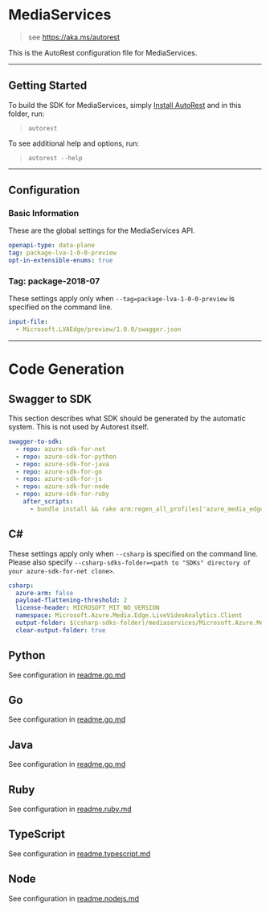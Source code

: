 # MediaServices

> see https://aka.ms/autorest

This is the AutoRest configuration file for MediaServices.

---

## Getting Started

To build the SDK for MediaServices, simply [Install AutoRest](https://aka.ms/autorest/install) and in this folder, run:

> `autorest`

To see additional help and options, run:

> `autorest --help`

---

## Configuration

### Basic Information

These are the global settings for the MediaServices API.

``` yaml
openapi-type: data-plane
tag: package-lva-1-0-0-preview
opt-in-extensible-enums: true
```

### Tag: package-2018-07

These settings apply only when `--tag=package-lva-1-0-0-preview` is specified on the command line.

``` yaml $(tag) == 'package-lva-1-0-0-preview'
input-file:
  - Microsoft.LVAEdge/preview/1.0.0/swagger.json
```

---

# Code Generation

## Swagger to SDK

This section describes what SDK should be generated by the automatic system.
This is not used by Autorest itself.

``` yaml $(swagger-to-sdk)
swagger-to-sdk:
  - repo: azure-sdk-for-net
  - repo: azure-sdk-for-python
  - repo: azure-sdk-for-java
  - repo: azure-sdk-for-go
  - repo: azure-sdk-for-js
  - repo: azure-sdk-for-node
  - repo: azure-sdk-for-ruby
    after_scripts:
      - bundle install && rake arm:regen_all_profiles['azure_media_edge_lva_client']
```

## C#

These settings apply only when `--csharp` is specified on the command line.
Please also specify `--csharp-sdks-folder=<path to "SDKs" directory of your azure-sdk-for-net clone>`.

``` yaml $(csharp)
csharp:
  azure-arm: false
  payload-flattening-threshold: 2
  license-header: MICROSOFT_MIT_NO_VERSION
  namespace: Microsoft.Azure.Media.Edge.LiveVideoAnalytics.Client
  output-folder: $(csharp-sdks-folder)/mediaservices/Microsoft.Azure.Media.Edge.LiveVideoAnalytics.Client/src/Generated
  clear-output-folder: true
```

## Python

See configuration in [readme.go.md](./readme.python.md)

## Go

See configuration in [readme.go.md](./readme.go.md)

## Java

See configuration in [readme.go.md](./readme.java.md)

## Ruby

See configuration in [readme.ruby.md](./readme.ruby.md)

## TypeScript

See configuration in [readme.typescript.md](./readme.typescript.md)

## Node

See configuration in [readme.nodejs.md](./readme.nodejs.md)